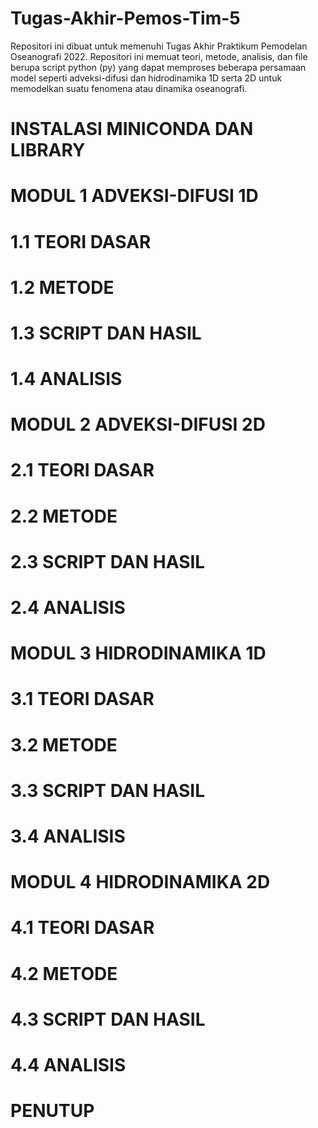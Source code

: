 # Tugas-Akhir-Pemos-Tim-5
Repositori ini dibuat untuk memenuhi Tugas Akhir Praktikum Pemodelan Oseanografi 2022. Repositori ini memuat teori, metode, analisis, dan file berupa script python (py) yang dapat memproses beberapa persamaan model seperti adveksi-difusi dan hidrodinamika 1D serta 2D untuk memodelkan suatu fenomena atau dinamika oseanografi.
# INSTALASI MINICONDA DAN LIBRARY 

# MODUL 1 ADVEKSI-DIFUSI 1D
# 1.1 TEORI DASAR
# 1.2 METODE
# 1.3 SCRIPT DAN HASIL
# 1.4 ANALISIS

# MODUL 2 ADVEKSI-DIFUSI 2D
# 2.1 TEORI DASAR
# 2.2 METODE
# 2.3 SCRIPT DAN HASIL
# 2.4 ANALISIS

# MODUL 3 HIDRODINAMIKA 1D
# 3.1 TEORI DASAR
# 3.2 METODE
# 3.3 SCRIPT DAN HASIL
# 3.4 ANALISIS

# MODUL 4 HIDRODINAMIKA 2D
# 4.1 TEORI DASAR
# 4.2 METODE
# 4.3 SCRIPT DAN HASIL
# 4.4 ANALISIS

# PENUTUP

